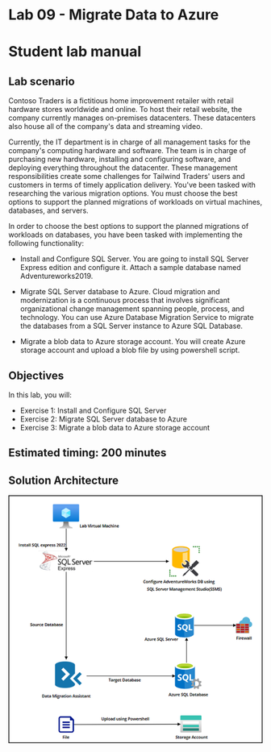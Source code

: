 # Lab 09 - Migrate Data to Azure
# Student lab manual

## Lab scenario

Contoso Traders is a fictitious home improvement retailer with retail hardware stores worldwide and online. To host their retail website, the company currently manages on-premises datacenters. These datacenters also house all of the company's data and streaming video.

Currently, the IT department is in charge of all management tasks for the company's computing hardware and software. The team is in charge of purchasing new hardware, installing and configuring software, and deploying everything throughout the datacenter. These management responsibilities create some challenges for Tailwind Traders' users and customers in terms of timely application delivery. You've been tasked with researching the various migration options. You must choose the best options to support the planned migrations of workloads on virtual machines, databases, and servers.

In order to choose the best options to support the planned migrations of workloads on databases, you have been tasked with implementing the following functionality:

- Install and Configure SQL Server. You are going to install SQL Server Express edition and configure it. Attach a sample database named Adventureworks2019.

- Migrate SQL Server database to Azure. Cloud migration and modernization is a continuous process that involves significant organizational change management spanning people, process, and technology. You can use Azure Database Migration Service to migrate the databases from a SQL Server instance to Azure SQL Database.

- Migrate a blob data to Azure storage account. You will create Azure storage account and upload a blob file by using powershell script.


## Objectives

In this lab, you will:

+ Exercise 1: Install and Configure SQL Server
+ Exercise 2: Migrate SQL Server database to Azure
+ Exercise 3: Migrate a blob data to Azure storage account


## Estimated timing: 200 minutes
## Solution Architecture

  ![](../media/archlab9.png)
